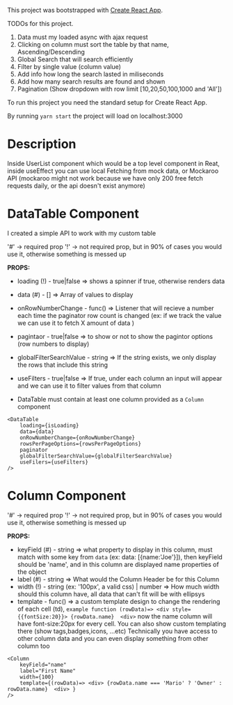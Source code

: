 This project was bootstrapped with [Create React App](https://github.com/facebook/create-react-app).

TODOs for this project.

1. Data must my loaded async with ajax request
2. Clicking on column must sort the table by that name, Ascending/Descending
3. Global Search that will search efficiently
4. Filter by single value (column value)
5. Add info how long the search lasted in miliseconds 
6. Add how many search results are found and shown
7. Pagination (Show dropdown with row limit [10,20,50,100,1000 and 'All'])


To run this project you need the standard setup for Create React App. 

By running `yarn start` the project will load on localhost:3000

# Description

Inside UserList component which would be a top level component in Reat, inside useEffect you can use local Fetching from mock data, or Mockaroo API (mockaroo might not work because we have only 200 free fetch requests daily, or the api doesn't exist anymore)

# DataTable Component

I created a simple API to work with my custom table

'#' -> required prop
 '!' -> not required prop, but in 90% of cases you would use it, otherwise something is messed up

**PROPS:** 
* loading (!) - true|false => shows a spinner if true, otherwise renders data
* data (#) - [] => Array of values to display
* onRowNumberChange - func() => Listener that will recieve a number each time the paginator row count is changed (ex: if we track the value we can use it to fetch X amount of data )
* pagintaor - true|false => to show or not to show the pagintor options (row numbers to display)
* globalFilterSearchValue - string => If the string exists, we only display the rows that include this string
* useFilters - true|false => If true, under each column an input will appear and we can use it to filter values from that column

* DataTable must contain at least one column provided as a `Column` component

```
<DataTable
    loading={isLoading}
    data={data}
    onRowNumberChange={onRowNumberChange}
    rowsPerPageOptions={rowsPerPageOptions}
    paginator
    globalFilterSearchValue={globalFilterSearchValue}
    useFilers={useFilters}
/>
 ```

# Column Component
 
 '#' -> required prop
 '!' -> not required prop, but in 90% of cases you would use it, otherwise something is messed up

**PROPS:**
* keyField (#) - string => what property to display in this column, must match with some key from `data` (ex: data: [{name:'Joe'}]), then keyField should be 'name', and in this column are displayed name properties of the object
* label (#) - string => What would the Column Header be for this Column
* width (!) - string (ex: '100px', a valid css) | number => How much width should this column have, all data that can't fit will be with ellipsys 
* template - func() => a custom template design to change the rendering of each cell (td), 
`example function (rowData)=> <div style={{fontSize:20}}> {rowData.name}  <div>` now the name column will have font-size:20px for every cell. You can also show custom templating there (show tags,badges,icons, ...etc) Technically you have access to other column data and you can even display something from other column too

```
<Column
    keyField="name"
    label="First Name"
    width={100}
    template={(rowData)=> <div> {rowData.name === 'Mario' ? 'Owner' : rowData.name}  <div> }
/>
 ```
